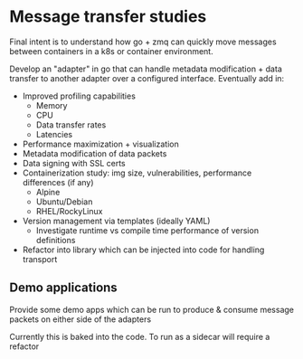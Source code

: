 # Message transfer studies

Final intent is to understand how go + zmq can quickly move messages between containers in a k8s or container environment.

Develop an "adapter" in go that can handle metadata modification + data transfer to another adapter over a configured interface.
Eventually add in:

- Improved profiling capabilities
  - Memory
  - CPU
  - Data transfer rates
  - Latencies
- Performance maximization + visualization
- Metadata modification of data packets
- Data signing with SSL certs
- Containerization study: img size, vulnerabilities, performance differences (if any)
  - Alpine
  - Ubuntu/Debian
  - RHEL/RockyLinux
- Version management via templates (ideally YAML)
  - Investigate runtime vs compile time performance of version definitions
- Refactor into library which can be injected into code for handling transport

## Demo applications

Provide some demo apps which can be run to produce & consume message packets on either side of the adapters

Currently this is baked into the code. To run as a sidecar will require a refactor
